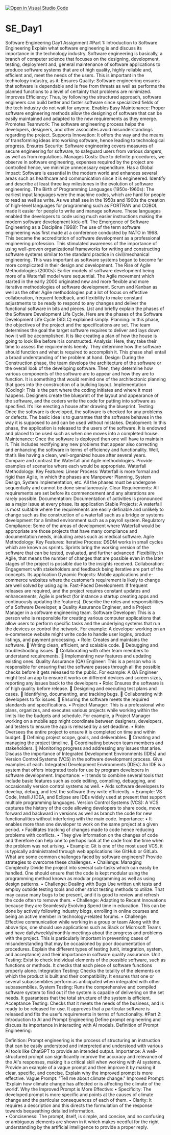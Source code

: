 [![Open in Visual Studio Code](https://classroom.github.com/assets/open-in-vscode-2e0aaae1b6195c2367325f4f02e2d04e9abb55f0b24a779b69b11b9e10269abc.svg)](https://classroom.github.com/online_ide?assignment_repo_id=15566205&assignment_repo_type=AssignmentRepo)

# SE_Day1
Software Engineering Day1 Assignment
#Part 1: Introduction to Software Engineering
Explain what software engineering is and discuss its importance in the technology industry.
Software engineering is basically, a branch of computer science that focuses on the designing, development, testing, deployment and, general maintenance of software applications to produce software systems that are of high quality, highly reliable and, efficient and, meet the needs of the users. 
This is important in the technology industry, as it:
Ensures Quality: Software engineering ensures that software is dependable and is free from threats as well as performs the planned functions to a level of certainty that problems are minimized. 
Improves Efficiency: Thus, by following the structured approach, software engineers can build better and faster software since specialized fields of the tech industry do not wait for anyone. 
Enables Easy Maintenance: Proper software engineering methods allow the designing of software that can be easily maintained and adapted to the new requirements as they emerge. 
Promotes Teamwork: The software engineering process helps the developers, designers, and other associates avoid misunderstandings regarding the project. 
Supports Innovation: It offers the way and the means of transforming ideas into working software, hence leading to technological progress. 
Ensures Security: Software engineering covers measures of secure engineering for software, to safeguard users from various dangers, as well as from regulations. 
Manages Costs: Due to definite procedures, we observe in software engineering, expenses required by the project are controlled hence, we minimize unnecessary expenditure. 
Has a Global Impact: Software is essential in the modern world and enhances several areas such as healthcare and communication since it is engineered.
Identify and describe at least three key milestones in the evolution of software engineering.
The Birth of Programming Languages (1950s-1960s): 
 The earliest input languages were the machine codes, which are hard for people to read as well as write. As we shall see in the 1950s and 1960s the creation of high-level languages for programming such as FORTRAN and COBOL made it easier for people to write and manage software. These languages enabled the developers to code using much easier instructions making the modern software development kick-off. 
 The Emergence of Software Engineering as a Discipline (1968): 
 The use of the term software engineering was first made at a conference conducted by NATO in 1968. This became the accreditation of software development as a professional engineering profession. This stimulated awareness of the importance of using well-proven organizational frameworks for writing and constructing software systems similar to the standard practice in civil/mechanical engineering. This was important as software systems began to become far more complicated in their design and development. 
 The Rise of Agile Methodologies (2000s): 
 Earlier models of software development being more of a Waterfall model were sequential. The Agile movement which started in the early 2000 originated new and more flexible and more iterative methodologies of software development. Scrum and Kanban as well as the other Agile methodologies put a lot of focus on effective collaboration, frequent feedback, and flexibility to make constant adjustments to be ready to respond to any changes and deliver the functional software in bits and pieces.
List and briefly explain the phases of the Software Development Life Cycle.
Here are the phases of the Software Development Life Cycle (SDLC) explained simply: 
 Planning: 
 In this phase, the objectives of the project and the specifications are set. The team determines the goal the target software requires to deliver and lays down how it will be accomplished. It is like creating a plan of how the house is going to look like before it is constructed. 
 Analysis: 
 Here, they take their time to assess the requirements keenly. They determine how the software should function and what is required to accomplish it. This phase shall entail a broad understanding of the problem at hand. 
 Design: 
 During the Construction phase, the team develops the architecture of the software or the overall look of the developing software. Then, they determine how various components of the software are to appear and how they are to function. It is something that would remind one of the architectonic planning that goes into the construction of a building layout. 
 Implementation (Coding): 
 This is the part where the coding initiates and where it most happens. Designers create the blueprint of the layout and appearance of the software, and the coders write the code for putting into software as specified. It’s like erecting a house after drawing the blueprint. 
 Testing: 
 Once the software is developed, the software is checked for any problems or defects. The basic idea is to guarantee that the software behaves in the way it is supposed to and can be used without mistakes. 
 Deployment: 
 In this phase, the application is released to the users of the software. It is endowed and placed to be used such as when one moves into a completed house. 
 Maintenance: 
 Once the software is deployed then one will have to maintain it. This includes rectifying any new problems that appear also correcting and enhancing the software in terms of efficiency and functionality. Well, that’s like having a clean, well-organized house after several years.
Compare and contrast the Waterfall and Agile methodologies. Provide examples of scenarios where each would be appropriate.
Waterfall Methodology: 
 Key Features: 
 Linear Process: Waterfall is more formal and rigid than Agile, in which the phases are Manpower Planning, System Design, System Implementation, etc. All the phases must be undergone sequentially and cannot be done simultaneously. 
 Clear Requirements: All requirements are set before its commencement and any alterations are rarely possible. 
 Documentation: Documentation of activities is pronounced as a major issue at every phase. 
 Its application
 Stable Projects: A waterfall is most suitable where the requirements are easily definable and unlikely to change such as the construction of a waterfall such as a bridge or systems development for a limited environment such as a payroll system. 
 Regulatory Compliance: Some of the areas of development where Waterfall would be appropriate are those projects that have many compliance and documentation needs, including areas such as medical software. 
 Agile Methodology: 
 Key Features: 
 Iterative Process: DSDM works in small cycles which are known as sprints. Sprints bring the working version of the software that can be tested, evaluated, and further advanced. 
 Flexibility: In Agile, that means the number of changes that are possible even in the later stages of the project is possible due to the insights received. 
 Collaboration: Engagement with stakeholders and feedback being iterative are part of the concepts. 
Its application
 Dynamic Projects: Mobile applications and e-commerce websites where the customer’s requirement is likely to change are well solved by using agile. 
 Fast-Paced Development: If frequent releases are required, and the project requires constant updates and enhancements, Agile is perfect (for instance a startup creating apps and continuously updating the features).
Describe the roles and responsibilities of a Software Developer, a Quality Assurance Engineer, and a Project Manager in a software engineering team.
Software Developer:  This is a person who is responsible for creating various computer applications that allow users to perform specific tasks and the underlying systems that run the devices or control the network. For example: A developer working on an e-commerce website might write code to handle user logins, product listings, and payment processing.
•	Role: Creates and maintains the software.
	Writing clean, efficient, and scalable code.
	Debugging and troubleshooting issues.
	Collaborating with other team members to understand requirements.
	Implementing new features and updating existing ones.
 Quality Assurance (QA) Engineer:  This is a person who is responsible for ensuring that the software passes through all the possible checks before it gets released to the public. For example: A QA Engineer might test an app to ensure it works on different devices and screen sizes, reporting any issues back to the developers
•	Role: Ensures the software is of high quality before release.
	Designing and executing test plans and cases.
	Identifying, documenting, and tracking bugs.
	Collaborating with developers to fix issues.
	Ensuring the software meets the required standards and specifications.
•	Project Manager:  This is a professional who plans, organizes, and executes various projects while working within the limits like the budgets and schedule. For example, a Project Manager working on a mobile app might coordinate between designers, developers, and testers to ensure the app is released by a set deadline.
•	Role: Oversees the entire project to ensure it is completed on time and within budget.
	Defining project scope, goals, and deliverables.
	Creating and managing the project timeline.
	Coordinating between team members and stakeholders.
	Monitoring progress and addressing any issues that arise.
Discuss the importance of Integrated Development Environments (IDEs) and Version Control Systems (VCS) in the software development process. Give examples of each.
Integrated Development Environments (IDEs):  An IDE is a system that offers integrated tools for use by program developers in software development. 
 Importance: 
•	It tends to combine several tools that include basic features such as code editing, compiling, debugging, and occasionally version control systems as well. 
•	Aids software developers to develop, debug, and test the software they write efficiently. 
•	Example: VS Code, IntelliJ IDEA, and Eclipse are IDEs widely used at present that support multiple programming languages. 
 Version Control Systems (VCS):  A VCS captures the history of the code allowing developers to share code, move forward and backward in versions as well as branch the code for new functionalities without interfering with the main code. 
 Importance: 
•	It enables more than one developer to work on the same project at a given period. 
•	Facilitates tracking of changes made to code hence reducing problems with conflicts. 
•	They give information on the changes of code and therefore can help one to perhaps look at the code from the time when the problem was not arising. 
•	Example: Git is one of the most used VCS, it is typically administrated through web applications like GitHub or GitLab.
What are some common challenges faced by software engineers? Provide strategies to overcome these challenges.
•	Challenge: Managing Complexity 
Divide the project into several sub-tasks which can easily be handled. One should ensure that the code is kept modular using the programming method known as modular programming as well as using design patterns. 
•	Challenge: Dealing with Bugs 
Use written unit tests and employ outside testing tools and other strict testing methods to utilize. That may cause many bugs to be present, and it is good to review and refresh the code often to remove them. 
•	Challenge: Adapting to Recent Innovations because they are Seamlessly Evolving Spend time in education. This can be done by actively following industry blogs, enrolling in online courses and being an active member in technology-related forums. 
•	Challenge: Effective communication while working in a group or team 
Along with the above tips, one should use applications such as Slack or Microsoft Teams and have daily/weekly/monthly meetings about the progress and problems with the project. This is particularly important in preventing cases of misunderstanding that may be occasioned by poor documentation of procedures.
Explain the different types of testing (unit, integration, system, and acceptance) and their importance in software quality assurance.
Unit Testing:  Exist to check individual elements of the possible software, such as functions or methods. It checks that each piece of software functions properly alone. 
 Integration Testing:  Checks the totality of the elements on which the product is built and their compatibility. It ensures that one or several subassemblies perform as anticipated when integrated with other subassemblies. 
 System Testing:  Runs the comprehensive and compiled software system to find out if the system is capable of delivering on the set needs. It guarantees that the total structure of the system is efficient. 
 Acceptance Testing: Checks that it meets the needs of the business, and is ready to be released for use.  It approves that a particular software is released and fits the user’s requirements in terms of functionality.
#Part 2: Introduction to AI and Prompt Engineering
Define prompt engineering and discuss its importance in interacting with AI models.
Definition of Prompt Engineering: 
 
 Definition: Prompt engineering is the process of structuring an instruction that can be easily understood and interpreted and understood with various AI tools like ChatGPT to provide an intended output.
Importance: A well-structured prompt can significantly improve the accuracy and relevance of the AI's responses, making it a critical skill when working with AI systems.
Provide an example of a vague prompt and then improve it by making it clear, specific, and concise. Explain why the improved prompt is more effective.
 Vague Prompt: 
 "Tell me about climate change."
 Improved Prompt: 
 ‘Explain how climate change has affected or is affecting the climate of the world’. 
Why the Improved Prompt is More Effective: 
•	Specificity: The developed prompt is more specific and points at the causes of climate change and the particular consequences of each of them. 
•	Clarity: It requires a description and this directs the formulation of the response towards bequeathing detailed information.  
•	Conciseness: The prompt, itself, is simple, and concise, and no confusing or ambiguous elements are shown in it which makes needful for the right understanding by the artificial intelligence to provide a proper reply.




